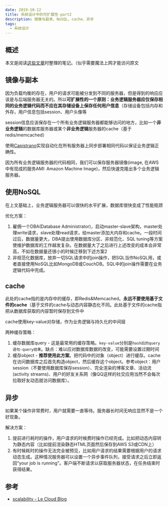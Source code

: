 ```yaml
---
date: 2019-10-12
title: 系统设计中的可扩展性-part2
description: 镜像与副本、NoSQL、cache、异步
tags:
  - 系统设计
---
```


## 概述

本文是阅读[这些文章](http://www.lecloud.net/tagged/scalability/chrono)时整理的笔记。（似乎需要魔法上网才能访问原文

## 镜像与副本

因为负载均衡的存在，用户的请求可能被分发到不同的服务器，但是得到的响应应该是与后端服务器无关的。所以**可扩展性的一个原则：业务逻辑服务器应仅保存相同的业务逻辑代码而不应在其存储设备上保存任何用户信息**（存储设备包括内存和外存，用户信息包括session、用户头像等

session信息应该保存在一个所有业务逻辑服务器都能够访问的地方，比如一个**非业务逻辑**的数据库服务器或某个**非业务逻辑**服务器的cache（基于redis/memcached）

使用[Capistrano](https://capistranorb.com/)实现自动化在所有服务器上同步部署相同代码以保证业务逻辑正确性。

因为所有业务逻辑服务器的代码相同，我们可以保存服务器镜像(image, 在AWS中有现成的服务AMI: Amazon Machine Image)，然后快速克隆出多个业务逻辑服务器。

## 使用NoSQL

在上文基础上，业务逻辑服务器可以很快的水平扩展，数据库很快变成了性能瓶颈

优化方案：

1. 雇佣一个DBA(Database Administrator)，启动master-slave架构，master处理write请求，slave处理read请求，给master添加大内存和cache。一段时间过后，数据量更大，DBA提出使用数据库分区、非规范化、SQL tuning等方案使维护数据库的工作越发复杂。在数据量大了之后进行上述改变的成本会非常高，不如在数据量还很小的时候迁移到下述方案2
2. 非规范化数据库，放弃一切SQL请求中的join操作，把SQL当作NoSQL用，或者直接使用NoSQL比如MongoDB或CouchDB。SQL中的join操作需要在业务逻辑代码中完成。

## cache

此处的cache指的是内存中的缓存，即Redis&Memcached。**永远不要使用基于文件的cache**（基于文件的cache与动态内容静态化不同。此处基于文件的cache指把从数据库获取的内容暂时保存到文件中

cache使用key-value对存储，作为业务逻辑与持久化的中间层

两种缓存策略：

1. 缓存数据库query - 这是最常用的缓存策略。`key-value`分别是`hash后的query语句-query结果`。缺点：难以应对数据库数据的改变，可能需要设置过期时间
2. 缓存object - **推荐使用此方案**。把代码中的对象（object）进行缓存。cache在访问数据库之后首先构造object，然后缓存这个object。参考object：用户session（不要使用数据库保存session）、完全渲染的博客文章、活动流(activity streams)、用户的好友关系网（像QQ这样的社交应用当然不会每次拉取好友动态就访问数据库）。

## 异步

如果某个操作非常费时，用户就需要一直等待。服务器长时间无响应显然不是一个好现象。

解决方案：

1. 提前进行耗时的操作，用户请求的时候费时操作已经完成。比如把动态内容转为静态内容（比如提前渲染静态HTML页面然后保存到AWS S3或CDN上）
2. 有时候耗时的操作无法完全被预见，比如用户请求的结果需要根据用户的请求动态生成。这种情况服务器可以设置一个异步事件队列，接受请求之后立即返回“your job is running”。客户端不断请求以获取服务器状态，在任务结束时获得结果。

## 参考

- [scalability - Le Cloud Blog](https://www.lecloud.net/tagged/scalability)